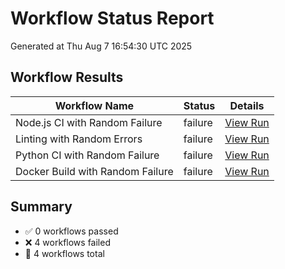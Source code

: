 # Workflow Status Report
Generated at Thu Aug  7 16:54:30 UTC 2025

## Workflow Results

| Workflow Name | Status | Details |
|---------------|--------|---------|
| Node.js CI with Random Failure | failure | [View Run](https://github.com/janisar007/improved-palm-tree/actions/runs/16810704941) |
| Linting with Random Errors | failure | [View Run](https://github.com/janisar007/improved-palm-tree/actions/runs/16810675321) |
| Python CI with Random Failure | failure | [View Run](https://github.com/janisar007/improved-palm-tree/actions/runs/16810670752) |
| Docker Build with Random Failure | failure | [View Run](https://github.com/janisar007/improved-palm-tree/actions/runs/16810668209) |

## Summary
- ✅ 0 workflows passed
- ❌ 4 workflows failed
- 🔄 4 workflows total
